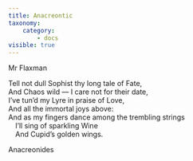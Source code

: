 ```yaml
---
title: Anacreontic
taxonomy:
    category:
        - docs
visible: true
---
```


<div class="author">Mr Flaxman</div>

Tell not dull Sophist thy long tale of Fate,  
And Chaos wild — I care not for their date,  
I’ve tun’d my Lyre in praise of Love,  
And all the immortal joys above:  
And as my fingers dance among the trembling strings  
&emsp;I’ll sing of sparkling Wine  
&emsp;And Cupid’s golden wings.  
	
Anacreonides